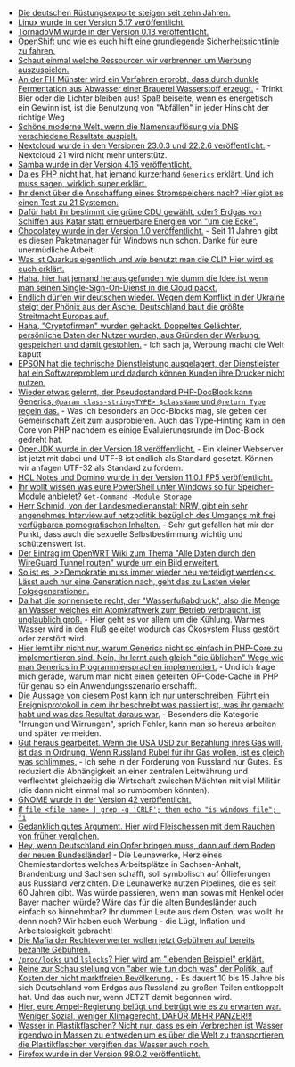 * [Die deutschen Rüstungsexporte steigen seit zehn Jahren.](https://verfassungsblog.de/deutsche-rustungsexporte-als-teil-einer-koharenten-ausen-und-sicherheitsstrategie/)
* [Linux wurde in der Version 5.17 veröffentlicht.](https://lwn.net/Articles/887679/)
* [TornadoVM wurde in der Version 0.13 veröffentlicht.](https://www.phoronix.com/scan.php?page=news_item&px=TornadoVM-0.13)
* [OpenShift und wie es euch hilft eine grundlegende Sicherheitsrichtlinie zu fahren.](https://www.opensourcerers.org/2022/03/21/security-aspects-with-openshift-an-overview/)
* [Schaut einmal welche Ressourcen wir verbrennen um Werbung auszuspielen.](https://www.kuketz-blog.de/online-werbung-real-time-bidding-und-iab-standards-teil1/)
* [An der FH Münster wird ein Verfahren erprobt, dass durch dunkle Fermentation aus Abwasser einer Brauerei Wasserstoff erzeugt.](https://www.sonnenseite.com/de/wissenschaft/neue-versuchsanlage-erzeugt-rund-um-die-uhr-wasserstoff-und-methan-aus-abwasser/) - Trinkt Bier oder die Lichter bleiben aus! Spaß beiseite, wenn es energetisch ein Gewinn ist, ist die Benutzung von "Abfällen" in jeder Hinsicht der richtige Weg
* [Schöne moderne Welt, wenn die Namensauflösung via DNS verschiedene Resultate auspielt.](https://utcc.utoronto.ca/~cks/space/blog/sysadmin/DNSVariabilityProblems)
* [Nextcloud wurde in den Versionen 23.0.3 und 22.2.6 veröffentlicht.](https://nextcloud.com/blog/nextcloud-23-0-3-and-22-2-6-are-out-bringing-a-series-of-bug-fixes-and-improvements/) - Nextcloud 21 wird nicht mehr unterstütz.
* [Samba wurde in der Version 4.16 veröffentlicht.](https://www.phoronix.com/scan.php?page=news_item&px=Samba-4.16-Released)
* [Da es PHP nicht hat, hat jemand kurzerhand `Generics` erklärt. Und ich muss sagen, wirklich super erklärt.](https://stitcher.io/blog/generics-in-php-1)
* [Ihr denkt über die Anschaffung eines Stromspeichers nach? Hier gibt es einen Test zu 21 Systemen.](https://www.sonnenseite.com/de/energie/21-solarstromspeicher-im-vergleich/)
* [Dafür habt ihr bestimmt die grüne CDU gewählt, oder? Erdgas von Schiffen aus Katar statt erneuerbare Energien von "um die Ecke".](https://www.sonnenseite.com/de/politik/erdgas-aus-katar-statt-ausbau-der-erneuerbaren-energien/)
* [Chocolatey wurde in der Version 1.0 veröffentlicht.](https://blog.chocolatey.org/2022/03/announcing-11-years-of-chocolatey/) - Seit 11 Jahren gibt es diesen Paketmanager für Windows nun schon. Danke für eure unermüdliche Arbeit!
* [Was ist Quarkus eigentlich und wie benutzt man die CLI? Hier wird es euch erklärt.](https://opensource.com/article/22/3/reactive-programming-kotlin-quarkus)
* [Haha, hier hat jemand heraus gefunden wie dumm die Idee ist wenn man seinen Single-Sign-On-Dienst in die Cloud packt.](https://blog.fefe.de/?ts=9cc76597)
* [Endlich dürfen wir deutschen wieder. Wegen dem Konflikt in der Ukraine steigt der Phönix aus der Asche. Deutschland baut die größte Streitmacht Europas auf.](https://blog.fefe.de/?ts=9cc6ab0b)
* [Haha, "Cryptofirmen" wurden gehackt. Doppeltes Gelächter, persönliche Daten der Nutzer wurden, aus Gründen der Werbung, gespeichert und damit gestohlen.](https://blog.fefe.de/?ts=9cc4c5c7) - Ich sach ja, Werbung macht die Welt kaputt
* [EPSON hat die technische Dienstleistung ausgelagert, der Dienstleister hat ein Softwareproblem und dadurch können Kunden ihre Drucker nicht nutzen.](https://blog.fefe.de/?ts=9cc71f58)
* [Wieder etwas gelernt, der Pseudostandard PHP-DocBlock kann Generics, `@param class-string<TYPE> $className` und `@return Type` regeln das.](https://stitcher.io/blog/generics-in-php-2) - Was ich besonders an Doc-Blocks mag, sie geben der Gemeinschaft Zeit zum ausprobieren. Auch das Type-Hinting kam in den Core von PHP nachdem es einige Evaluierungsrunde im Doc-Block gedreht hat.
* [OpenJDK wurde in der Version 18 veröffentlicht.](https://www.phoronix.com/scan.php?page=news_item&px=OpenJDK-18-Released) - Ein kleiner Webserver ist jetzt mit dabei und UTF-8 ist endlich als Standard gesetzt. Können wir anfagen UTF-32 als Standard zu fordern.
* [HCL Notes und Domino wurde in der Version 11.0.1 FP5 veröffentlicht.](https://n-komm.de/updates-fuer-hcl-domino-11-0-1-sametime-11-6-und-ein-neues-mail-template-version-12-0-1/)
* [Ihr wollt wissen was eure PowerShell unter Windows so für Speicher-Module anbietet? `Get-Command -Module Storage`](https://4sysops.com/archives/the-powershell-storage-module-initialize-partition-format-check-disk-usage-and-resize-disk/)
* [Herr Schmid, von der Landesmedienanstalt NRW, gibt ein sehr angenehmes Interview auf netzpolitik bezüglich des Umgangs mit frei verfügbaren pornografischen Inhalten.](https://netzpolitik.org/2022/fall-xhamster-medienaufsicht-will-noch-mehr-befugnisse-gegen-pornoseiten/) - Sehr gut gefallen hat mir der Punkt, dass auch die sexuelle Selbstbestimmung wichtig und schützenswert ist.
* [Der Eintrag im OpenWRT Wiki zum Thema "Alle Daten durch den WireGuard Tunnel routen" wurde um ein Bild erweitert.](https://openwrt.org/docs/guide-user/services/vpn/wireguard/all-traffic-through-wireguard)
* [So ist es, >>Demokratie muss immer wieder neu verteidigt werden<<. Lässt auch nur eine Generation nach, geht das zu Lasten vieler Folgegenerationen.](https://www.bildung.sachsen.de/blog/index.php/2022/03/24/demokratie-muss-immer-wieder-neu-verteidigt-werden/)
* [Da hat die sonnenseite recht, der "Wasserfußabdruck", also die Menge an Wasser welches ein Atomkraftwerk zum Betrieb verbraucht, ist unglaublich groß.](https://www.sonnenseite.com/de/wirtschaft/riesiger-wasserfussabdruck-von-atomenergie/) - Hier geht es vor allem um die Kühlung. Warmes Wasser wird in den Fluß geleitet wodurch das Ökosystem Fluss gestört oder zerstört wird.
* [Hier lernt ihr nicht nur, warum Generics nicht so einfach in PHP-Core zu implementieren sind. Nein, ihr lernt auch gleich "die üblichen" Wege wie man Generics in Programmiersprachen implementiert.](https://stitcher.io/blog/generics-in-php-3) - Und ich frage mich gerade, warum man nicht einen geteilten OP-Code-Cache in PHP für genau so ein Anwendungsszenario erschafft.
* [Die Aussage von diesem Post kann ich nur unterschreiben. Führt ein Ereignisprotokoll in dem ihr beschreibt was passiert ist, was ihr gemacht habt und was das Resultat daraus war.](https://utcc.utoronto.ca/~cks/space/blog/sysadmin/DocumentMistakesThenBlockThem) - Besonders die Kategorie "Irrungen und Wirrungen", sprich Fehler, kann man so heraus arbeiten und später vermeiden.
* [Gut heraus gearbeitet. Wenn die USA USD zur Bezahlung ihres Gas will, ist das in Ordnung. Wenn Russland Rubel für ihr Gas wollen, ist es gleich was schlimmes.](https://tuxproject.de/blog/2022/03/liegengebliebenes-vom-23-maerz-2022/) - Ich sehe in der Forderung von Russland nur Gutes. Es reduziert die Abhängigkeit an einer zentralen Leitwährung und verflechtet gleichzeitig die Wirtschaft zwischen Mächten mit viel Militär (die dann nicht einmal mal so rumbomben könnten).
* [GNOME wurde in der Version 42 veröffentlicht.](https://lwn.net/Articles/889025/)
* [if `file <file name> | grep -q 'CRLF'; then echo "is windows file"; fi`](https://www.shellhacks.com/find-out-text-file-line-endings-lf-or-clrf/)
* [Gedanklich gutes Argument. Hier wird Fleischessen mit dem Rauchen von früher verglichen.](https://www.careelite.de/fleisch-essen-das-neue-rauchen/)
* [Hey, wenn Deutschland ein Opfer bringen muss, dann auf dem Boden der neuen Bundesländer!](https://blog.fefe.de/?ts=9cc29bc5) - Die Leunawerke, Herz eines Chemiestandortes welches Arbeitsplätze in Sachsen-Anhalt, Brandenburg und Sachsen schafft, soll symbolisch auf Öllieferungen aus Russland verzichten. Die Leunawerke nutzen Pipelines, die es seit 60 Jahren gibt. Was würde passieren, wenn man sowas mit Henkel oder Bayer machen würde? Wäre das für die alten Bundesländer auch einfach so hinnehmbar? Ihr dummen Leute aus dem Osten, was wollt ihr denn noch? Wir haben euch Werbung - die Lügt, Inflation und Arbeitslosigkeit gebracht!
* [Die Mafia der Rechteverwerter wollen jetzt Gebühren auf bereits bezahlte Gebühren.](https://blog.fefe.de/?ts=9cc24930)
* [`/proc/locks` und `lslocks`? Hier wird am "lebenden Beispiel" erklärt.](https://utcc.utoronto.ca/~cks/space/blog/linux/ProcLocksNotes)
* [Reine zur Schau stellung von "aber wie tun doch was" der Politik, auf Kosten der nicht marktfreien Bevölkerung.](https://www.sonnenseite.com/de/energie/kann-russisches-erdgas-hundertprozentig-ersetzt-werden/) - Es dauert 10 bis 15 Jahre bis sich Deutschland vom Erdgas aus Russland zu großen Teilen entkoppelt hat. Und das auch nur, wenn JETZT damit begonnen wird.
* [Hier, eure Ampel-Regierung belügt und betrügt wie es zu erwarten war. Weniger Sozial, weniger Klimagerecht, DAFÜR MEHR PANZER!!!](https://netzpolitik.org/2022/bundeshaushalt-2022-mehr-geld-fuer-den-sicherheitsapparat-aber-nicht-fuer-open-source/)
* [Wasser in Plastikflaschen? Nicht nur, dass es ein Verbrechen ist Wasser irgendwo in Massen zu entweden um es über die Welt zu transportieren, die Plastikflaschen vergiften das Wasser auch noch.](https://netzfrauen.org/2022/03/24/water-9/)
* [Firefox wurde in der Version 98.0.2 veröffentlicht.](https://www.borncity.com/blog/2022/03/24/firefox-98-0-2-freigegeben/)
